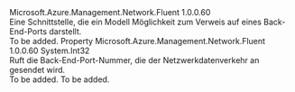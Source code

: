 <Type Name="IHasBackendPort" FullName="Microsoft.Azure.Management.Network.Fluent.IHasBackendPort">
  <TypeSignature Language="C#" Value="public interface IHasBackendPort" />
  <TypeSignature Language="ILAsm" Value=".class public interface auto ansi abstract IHasBackendPort" />
  <TypeSignature Language="DocId" Value="T:Microsoft.Azure.Management.Network.Fluent.IHasBackendPort" />
  <TypeSignature Language="VB.NET" Value="Public Interface IHasBackendPort" />
  <TypeSignature Language="F#" Value="type IHasBackendPort = interface" />
  <AssemblyInfo>
    <AssemblyName>Microsoft.Azure.Management.Network.Fluent</AssemblyName>
    <AssemblyVersion>1.0.0.60</AssemblyVersion>
  </AssemblyInfo>
  <Interfaces />
  <Docs>
    <summary>
            Eine Schnittstelle, die ein Modell Möglichkeit zum Verweis auf eines Back-End-Ports darstellt.
            </summary>
    <remarks>To be added.</remarks>
  </Docs>
  <Members>
    <Member MemberName="BackendPort">
      <MemberSignature Language="C#" Value="public int BackendPort { get; }" />
      <MemberSignature Language="ILAsm" Value=".property instance int32 BackendPort" />
      <MemberSignature Language="DocId" Value="P:Microsoft.Azure.Management.Network.Fluent.IHasBackendPort.BackendPort" />
      <MemberSignature Language="VB.NET" Value="Public ReadOnly Property BackendPort As Integer" />
      <MemberSignature Language="F#" Value="member this.BackendPort : int" Usage="Microsoft.Azure.Management.Network.Fluent.IHasBackendPort.BackendPort" />
      <MemberType>Property</MemberType>
      <AssemblyInfo>
        <AssemblyName>Microsoft.Azure.Management.Network.Fluent</AssemblyName>
        <AssemblyVersion>1.0.0.60</AssemblyVersion>
      </AssemblyInfo>
      <ReturnValue>
        <ReturnType>System.Int32</ReturnType>
      </ReturnValue>
      <Docs>
        <summary>
            Ruft die Back-End-Port-Nummer, die der Netzwerkdatenverkehr an gesendet wird.
            </summary>
        <value>To be added.</value>
        <remarks>To be added.</remarks>
      </Docs>
    </Member>
  </Members>
</Type>